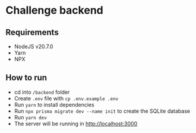 # Challenge backend

## Requirements

* NodeJS v20.7.0
* Yarn
* NPX

## How to run

* cd into `/backend` folder
* Create `.env` file with `cp .env.example .env`
* Run `yarn` to install dependencies
* Run `npx prisma migrate dev --name init` to create the SQLite database
* Run `yarn dev`
* The server will be running in [http://localhost:3000](http://localhost:3000)
